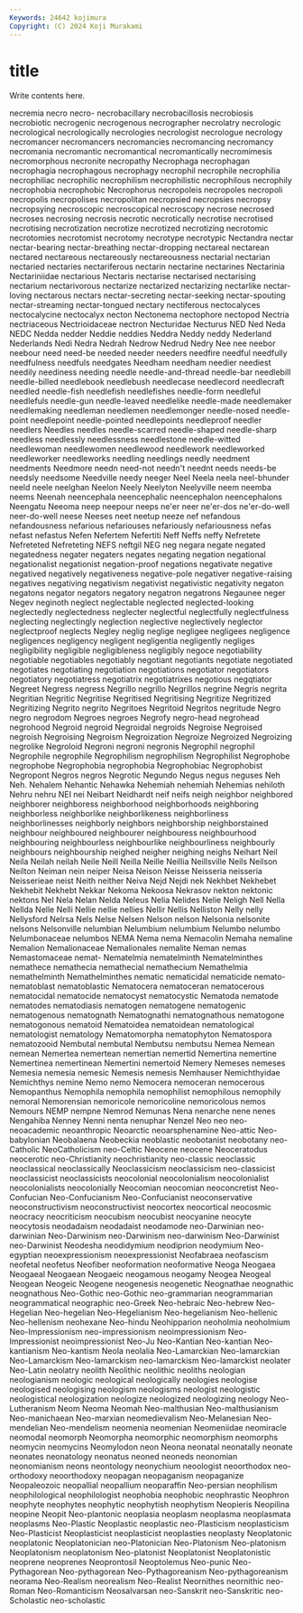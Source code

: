 ```yaml
---
Keywords: 24642 kojimura
Copyright: (C) 2024 Koji Murakami
---
```


# title

Write contents here.



necremia necro necro- necrobacillary necrobacillosis necrobiosis necrobiotic
necrogenic necrogenous necrographer necrolatry necrologic necrological necrologically necrologies necrologist necrologue
necrology necromancer necromancers necromancies necromancing necromancy necromania necromantic necromantical necromantically
necromimesis necromorphous necronite necropathy Necrophaga necrophagan necrophagia necrophagous necrophagy necrophil
necrophile necrophilia necrophiliac necrophilic necrophilism necrophilistic necrophilous necrophily necrophobia necrophobic
Necrophorus necropoleis necropoles necropoli necropolis necropolises necropolitan necropsied necropsies necropsy
necropsying necroscopic necroscopical necroscopy necrose necrosed necroses necrosing necrosis necrotic
necrotically necrotise necrotised necrotising necrotization necrotize necrotized necrotizing necrotomic necrotomies
necrotomist necrotomy necrotype necrotypic Nectandra nectar nectar-bearing nectar-breathing nectar-dropping nectareal
nectarean nectared nectareous nectareously nectareousness nectarial nectarian nectaried nectaries nectariferous
nectarin nectarine nectarines Nectarinia Nectariniidae nectarious Nectaris nectarise nectarised nectarising
nectarium nectarivorous nectarize nectarized nectarizing nectarlike nectar-loving nectarous nectars nectar-secreting
nectar-seeking nectar-spouting nectar-streaming nectar-tongued nectary nectiferous nectocalyces nectocalycine nectocalyx necton
Nectonema nectophore nectopod Nectria nectriaceous Nectrioidaceae nectron Necturidae Necturus NED
Ned Neda NEDC Nedda nedder Neddie neddies Neddra Neddy neddy
Nederland Nederlands Nedi Nedra Nedrah Nedrow Nedrud Nedry Nee nee
neebor neebour need need-be needed needer needers needfire needful needfully
needfulness needfuls needgates Needham needham needier neediest needily neediness needing
needle needle-and-thread needle-bar needlebill needle-billed needlebook needlebush needlecase needlecord needlecraft
needled needle-fish needlefish needlefishes needle-form needleful needlefuls needle-gun needle-leaved needlelike
needle-made needlemaker needlemaking needleman needlemen needlemonger needle-nosed needle-point needlepoint needle-pointed
needlepoints needleproof needler needlers Needles needles needle-scarred needle-shaped needle-sharp needless
needlessly needlessness needlestone needle-witted needlewoman needlewomen needlewood needlework needleworked needleworker
needleworks needling needlings needly needment needments Needmore needn need-not needn't
neednt needs needs-be needsly needsome Needville needy neeger Neel Neela
neela neel-bhunder neeld neele neelghan Neelon Neely Neelyton Neelyville neem
neemba neems Neenah neencephala neencephalic neencephalon neencephalons Neengatu Neeoma neep
neepour neeps ne'er neer ne'er-dos ne'er-do-well neer-do-well neese Neeses neet
neetup neeze nef nefandous nefandousness nefarious nefariouses nefariously nefariousness nefas
nefast nefastus Nefen Nefertem Nefertiti Neff Neffs neffy Nefretete Nefreteted
Nefreteting NEFS neftgil NEG neg negara negate negated negatedness negater
negaters negates negating negation negational negationalist negationist negation-proof negations negativate
negative negatived negatively negativeness negative-pole negativer negative-raising negatives negativing negativism
negativist negativistic negativity negaton negatons negator negators negatory negatron negatrons
Negaunee neger Negev neginoth neglect neglectable neglected neglected-looking neglectedly neglectedness
neglecter neglectful neglectfully neglectfulness neglecting neglectingly neglection neglective neglectively neglector
neglectproof neglects Negley neglig neglige negligee negligees negligence negligences negligency
negligent negligentia negligently negliges negligibility negligible negligibleness negligibly negoce negotiability
negotiable negotiables negotiably negotiant negotiants negotiate negotiated negotiates negotiating negotiation
negotiations negotiator negotiators negotiatory negotiatress negotiatrix negotiatrixes negotious negqtiator Negreet
Negress negress Negrillo negrillo Negrillos negrine Negris negrita Negritian Negritic
Negritise Negritised Negritising Negritize Negritized Negritizing Negrito negrito Negritoes Negritoid
Negritos negritude Negro negro negrodom Negroes negroes Negrofy negro-head negrohead
negrohood Negroid negroid Negroidal negroids Negroise Negroised negroish Negroising Negroism
Negroization Negroize Negroized Negroizing negrolike Negroloid Negroni negroni negronis Negrophil
negrophil Negrophile negrophile Negrophilism negrophilism Negrophilist Negrophobe negrophobe Negrophobia negrophobia
Negrophobiac Negrophobist Negropont Negros negros Negrotic Negundo Negus negus neguses
Neh Neh. Nehalem Nehantic Nehawka Nehemiah nehemiah Nehemias nehiloth Nehru
nehru NEI nei Neibart Neidhardt neif neifs neigh neighbor neighbored
neighborer neighboress neighborhood neighborhoods neighboring neighborless neighborlike neighborlikeness neighborliness neighborlinesses
neighborly neighbors neighborship neighborstained neighbour neighboured neighbourer neighbouress neighbourhood neighbouring
neighbourless neighbourlike neighbourliness neighbourly neighbours neighbourship neighed neigher neighing neighs
Neihart Neil Neila Neilah neilah Neile Neill Neilla Neille Neillia
Neillsville Neils Neilson Neilton Neiman nein neiper Neisa Neison Neisse
Neisseria neisseria Neisserieae neist Neith neither Neiva Nejd Nejdi nek
Nekhbet Nekhebet Nekhebit Nekhebt Nekkar Nekoma Nekoosa Nekrasov nekton nektonic
nektons Nel Nela Nelan Nelda Neleus Nelia Nelides Nelie Neligh
Nell Nella Nellda Nelle Nelli Nellie nellie nellies Nellir Nellis
Nelliston Nelly nelly Nellysford Nelrsa Nels Nelse Nelsen Nelson nelson
Nelsonia nelsonite nelsons Nelsonville nelumbian Nelumbium nelumbium Nelumbo nelumbo Nelumbonaceae
nelumbos NEMA Nema nema Nemacolin Nemaha nemaline Nemalion Nemalionaceae Nemalionales
nemalite Neman nemas Nemastomaceae nemat- Nematelmia nematelminth Nematelminthes nemathece nemathecia
nemathecial nemathecium Nemathelmia nemathelminth Nemathelminthes nematic nematicidal nematicide nemato- nematoblast
nematoblastic Nematocera nematoceran nematocerous nematocidal nematocide nematocyst nematocystic Nematoda nematode
nematodes nematodiasis nematogen nematogene nematogenic nematogenous nematognath Nematognathi nematognathous nematogone
nematogonous nematoid Nematoidea nematoidean nematological nematologist nematology Nematomorpha nematophyton Nematospora
nematozooid Nembutal nembutal Nembutsu nembutsu Nemea Nemean nemean Nemertea nemertean
nemertian nemertid Nemertina nemertine Nemertinea nemertinean Nemertini nemertoid Nemery Nemeses
nemeses Nemesia nemesia nemesic Nemesis nemesis Nemhauser Nemichthyidae Nemichthys nemine
Nemo nemo Nemocera nemoceran nemocerous Nemopanthus Nemophila nemophila nemophilist nemophilous
nemophily nemoral Nemorensian nemoricole nemoricoline nemoricolous nemos Nemours NEMP nempne
Nemrod Nemunas Nena nenarche nene nenes Nengahiba Nenney Nenni nenta
nenuphar Nenzel Neo neo neo- neoacademic neoanthropic Neoarctic neoarsphenamine Neo-attic
Neo-babylonian Neobalaena Neobeckia neoblastic neobotanist neobotany neo-Catholic NeoCatholicism neo-Celtic Neocene
neocene Neoceratodus neocerotic neo-Christianity neochristianity neo-classic neoclassic neoclassical neoclassically Neoclassicism
neoclassicism neo-classicist neoclassicist neoclassicists neocolonial neocolonialism neocolonialist neocolonialists neocolonially Neocomian
neocomian neoconcretist Neo-Confucian Neo-Confucianism Neo-Confucianist neoconservative neoconstructivism neoconstructivist neocortex neocortical
neocosmic neocracy neocriticism neocubism neocubist neocyanine neocyte neocytosis neodadaism neodadaist
neodamode neo-Darwinian neo-darwinian Neo-Darwinism neo-Darwinism neo-darwinism Neo-Darwinist neo-Darwinist Neodesha neodidymium
neodiprion neodymium Neo-egyptian neoexpressionism neoexpressionist Neofabraea neofascism neofetal neofetus Neofiber
neoformation neoformative Neoga Neogaea Neogaeal Neogaean Neogaeic neogamous neogamy Neogea
Neogeal Neogean Neogeic Neogene neogenesis neogenetic Neognathae neognathic neognathous Neo-Gothic
neo-Gothic neo-grammarian neogrammarian neogrammatical neographic neo-Greek Neo-hebraic Neo-hebrew Neo-Hegelian Neo-hegelian
Neo-Hegelianism Neo-hegelianism Neo-hellenic Neo-hellenism neohexane Neo-hindu Neohipparion neoholmia neoholmium Neo-Impressionism
neo-impressionism neoimpressionism Neo-Impressionist neoimpressionist Neo-Ju Neo-Kantian Neo-kantian Neo-kantianism Neo-kantism Neola
neolalia Neo-Lamarckian Neo-lamarckian Neo-Lamarckism Neo-lamarckism neo-lamarckism Neo-lamarckist neolater Neo-Latin neolatry
neolith Neolithic neolithic neoliths neologian neologianism neologic neological neologically neologies
neologise neologised neologising neologism neologisms neologist neologistic neologistical neologization neologize
neologized neologizing neology Neo-Lutheranism Neom Neoma Neomah Neo-malthusian Neo-malthusianism Neo-manichaean
Neo-marxian neomedievalism Neo-Melanesian Neo-mendelian Neo-mendelism neomenia neomenian Neomeniidae neomiracle neomodal
neomorph Neomorpha neomorphic neomorphism neomorphs neomycin neomycins Neomylodon neon Neona
neonatal neonatally neonate neonates neonatology neonatus neoned neoneds neonomian neonomianism
neons neontology neonychium neoologist neoorthodox neo-orthodoxy neoorthodoxy neopagan neopaganism neopaganize
Neopaleozoic neopallial neopallium neoparaffin Neo-persian neophilism neophilological neophilologist neophobia neophobic
neophrastic Neophron neophyte neophytes neophytic neophytish neophytism Neopieris Neopilina neopine
Neopit Neo-plantonic neoplasia neoplasm neoplasma neoplasmata neoplasms Neo-Plastic Neoplastic neoplastic
neo-Plasticism neoplasticism Neo-Plasticist Neoplasticist neoplasticist neoplasties neoplasty Neoplatonic neoplatonic Neoplatonician
neo-Platonician Neo-Platonism Neo-platonism Neoplatonism neoplatonism Neo-platonist Neoplatonist Neoplatonistic neoprene neoprenes
Neoprontosil Neoptolemus Neo-punic Neo-Pythagorean Neo-pythagorean Neo-Pythagoreanism Neo-pythagoreanism neorama Neo-Realism neorealism
Neo-Realist Neornithes neornithic neo-Roman Neo-Romanticism Neosalvarsan neo-Sanskrit neo-Sanskritic neo-Scholastic neo-scholastic
